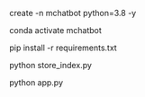 

create -n mchatbot  python=3.8 -y

conda activate mchatbot

 
pip install -r requirements.txt



python store_index.py

python app.py


